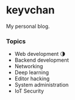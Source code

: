 # keyvchan

My personal blog.

### Topics

- Web development 🌗
- Backend development
- Networking
- Deep learning
- Editor hacking
- System administration
- IoT Security

